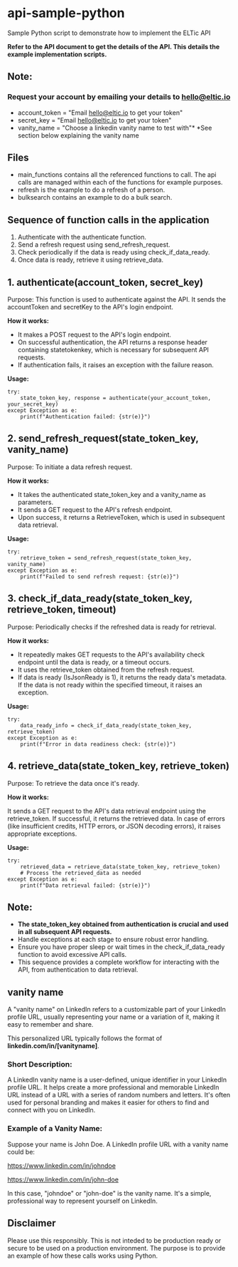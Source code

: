 # api-sample-python
Sample Python script to demonstrate how to implement the ELTic API

**Refer to the API document to get the details of the API.  This details the example implementation scripts.**

## Note:
### Request your account by emailing your details to hello@eltic.io
- account_token = "Email hello@eltic.io to get your token"
- secret_key = "Email hello@eltic.io to get your token"
- vanity_name = "Choose a linkedin vanity name to test with"*
*See section below explaining the vanity name


## Files
- main_functions contains all the referenced functions to call.  The api calls are managed within each of the functions for example purposes.
- refresh is the example to do a refresh of a person.
- bulksearch contains an example to do a bulk search.


## Sequence of function calls in the application
1. Authenticate with the authenticate function.
2. Send a refresh request using send_refresh_request.
3. Check periodically if the data is ready using check_if_data_ready.
4. Once data is ready, retrieve it using retrieve_data.


## 1. authenticate(account_token, secret_key)

Purpose: This function is used to authenticate against the API. It sends the accountToken and secretKey to the API's login endpoint.

**How it works:**

- It makes a POST request to the API's login endpoint.
- On successful authentication, the API returns a response header containing statetokenkey, which is necessary for subsequent API requests.
- If authentication fails, it raises an exception with the failure reason.

**Usage:**
```
try:
    state_token_key, response = authenticate(your_account_token, your_secret_key)
except Exception as e:
    print(f"Authentication failed: {str(e)}")
```


## 2. send_refresh_request(state_token_key, vanity_name)

Purpose: To initiate a data refresh request.

**How it works:**

- It takes the authenticated state_token_key and a vanity_name as parameters.
- It sends a GET request to the API's refresh endpoint.
- Upon success, it returns a RetrieveToken, which is used in subsequent data retrieval.

**Usage:**
```
try:
    retrieve_token = send_refresh_request(state_token_key, vanity_name)
except Exception as e:
    print(f"Failed to send refresh request: {str(e)}")
```


## 3. check_if_data_ready(state_token_key, retrieve_token, timeout)

Purpose: Periodically checks if the refreshed data is ready for retrieval.

**How it works:**

- It repeatedly makes GET requests to the API's availability check endpoint until the data is ready, or a timeout occurs.
- It uses the retrieve_token obtained from the refresh request.
- If data is ready (IsJsonReady is 1), it returns the ready data's metadata. If the data is not ready within the specified timeout, it raises an exception.

**Usage:**
```
try:
    data_ready_info = check_if_data_ready(state_token_key, retrieve_token)
except Exception as e:
    print(f"Error in data readiness check: {str(e)}")
```


## 4. retrieve_data(state_token_key, retrieve_token)

Purpose: To retrieve the data once it's ready.

**How it works:**

It sends a GET request to the API's data retrieval endpoint using the retrieve_token.
If successful, it returns the retrieved data.
In case of errors (like insufficient credits, HTTP errors, or JSON decoding errors), it raises appropriate exceptions.

**Usage:**
```
try:
    retrieved_data = retrieve_data(state_token_key, retrieve_token)
    # Process the retrieved_data as needed
except Exception as e:
    print(f"Data retrieval failed: {str(e)}")
```


## Note:

- **The state_token_key obtained from authentication is crucial and used in all subsequent API requests.**
- Handle exceptions at each stage to ensure robust error handling.
- Ensure you have proper sleep or wait times in the check_if_data_ready function to avoid excessive API calls.
- This sequence provides a complete workflow for interacting with the API, from authentication to data retrieval.


## vanity name

A "vanity name" on LinkedIn refers to a customizable part of your LinkedIn profile URL, usually representing your name or a variation of it, making it easy to remember and share. 

This personalized URL typically follows the format of **linkedin.com/in/[vanityname]**.

### Short Description:

A LinkedIn vanity name is a user-defined, unique identifier in your LinkedIn profile URL.
It helps create a more professional and memorable LinkedIn URL instead of a URL with a series of random numbers and letters.
It's often used for personal branding and makes it easier for others to find and connect with you on LinkedIn.


### Example of a Vanity Name:

Suppose your name is John Doe. A LinkedIn profile URL with a vanity name could be:

  https://www.linkedin.com/in/johndoe

  https://www.linkedin.com/in/john-doe

In this case, "johndoe" or "john-doe" is the vanity name. It's a simple, professional way to represent yourself on LinkedIn.

## Disclaimer
Please use this responsibly.  This is not inteded to be production ready or secure to be used on a production environment.  The purpose is to provide an example of how these calls works using Python.